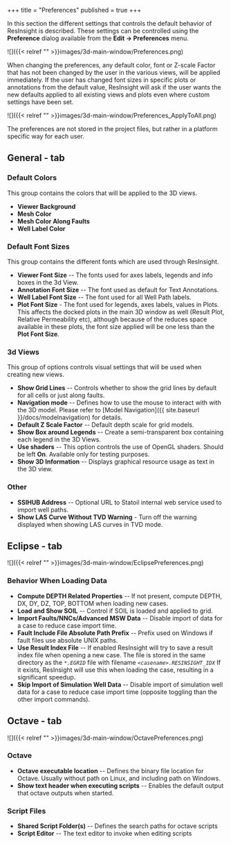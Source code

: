 +++
title = "Preferences"
published = true
+++

In this section the different settings that controls the default behavior of ResInsight is described. These settings can be controlled using the **Preference** dialog available from the **Edit -> Preferences** menu.

![]({{< relref "" >}}images/3d-main-window/Preferences.png)

When changing the preferences, any default color, font or Z-scale Factor that has not been changed by the user in the various views, will be applied immediately. If the user has changed font sizes in specific plots or annotations from the default value, ResInsight will ask if the user wants the new defaults applied to all existing views and plots even where custom settings have been set.

![]({{< relref "" >}}images/3d-main-window/Preferences_ApplyToAll.png)

The preferences are not stored in the project files, but rather in a platform specific way for each user.

## General - tab

### Default Colors

This group contains the colors that will be applied to the 3D views.

- **Viewer Background** 
- **Mesh Color** 
- **Mesh Color Along Faults**
- **Well Label Color**

### Default Font Sizes

This group contains the different fonts which are used through ResInsight.
- **Viewer Font Size** -- The fonts used for axes labels, legends and info boxes in the 3d View.
- **Annotation Font Size** -- The font used as default for Text Annotations.
- **Well Label Font Size** -- The font used for all Well Path labels.
- **Plot Font Size** - The font used for legends, axes labels, values in Plots. This affects the docked plots in the main 3D window as well (Result Plot, Relative Permeability etc), although because of the reduces space available in these plots, the font size applied will be one less than the **Plot Font Size**.

### 3d Views

This group of options controls visual settings that will be used when creating new views.

- **Show Grid Lines** -- Controls whether to show the grid lines by default for all cells or just along faults.
- **Navigation mode** -- Defines how to use the mouse to interact with with the 3D model. Please refer to [Model Navigation]({{ site.baseurl }}/docs/modelnavigation) for details.
- **Default Z Scale Factor** -- Default depth scale for grid models.
- **Show Box around Legends** -- Create a semi-transparent box containing each legend in the 3D Views.
- **Use shaders** -- This option controls the use of OpenGL shaders. Should be left **On**. Available only for testing purposes.
- **Show 3D Information** -- Displays graphical resource usage as text in the 3D view.

### Other
- **SSIHUB Address** -- Optional URL to Statoil internal web service used to import well paths.
- **Show LAS Curve Without TVD Warning** - Turn off the warning displayed when showing LAS curves in TVD mode.

## Eclipse - tab

![]({{< relref "" >}}images/3d-main-window/EclipsePreferences.png)

### Behavior When Loading Data

- **Compute DEPTH Related Properties** -- If not present, compute DEPTH, DX, DY, DZ, TOP, BOTTOM when loading new cases.
- **Load and Show SOIL** -- Control if SOIL is loaded and applied to grid.
- **Import Faults/NNCs/Advanced MSW Data** -- Disable import of data for a case to reduce case import time.
- **Fault Include File Absolute Path Prefix** -- Prefix used on Windows if fault files use absolute UNIX paths.
- **Use Result Index File** -- If enabled ResInsight will try to save a result index file when opening a new case. The file is stored in the same directory as the _`*.EGRID`_ file with filename _`<casename>.RESINSIGHT_IDX`_ If it exists, ResInsight will use this when loading the case, resulting in a significant speedup.
- **Skip Import of Simulation Well Data** -- Disable import of simulation well data for a case to reduce case import time (opposite toggling than the other import commands).

## Octave - tab

![]({{< relref "" >}}images/3d-main-window/OctavePreferences.png)

### Octave

- **Octave executable location** -- Defines the binary file location for Octave. Usually without path on Linux, and including path on Windows.
- **Show text header when executing scripts** -- Enables the default output that octave outputs when started.

### Script Files

- **Shared Script Folder(s)** -- Defines the search paths for octave scripts
- **Script Editor** -- The text editor to invoke when editing scripts

